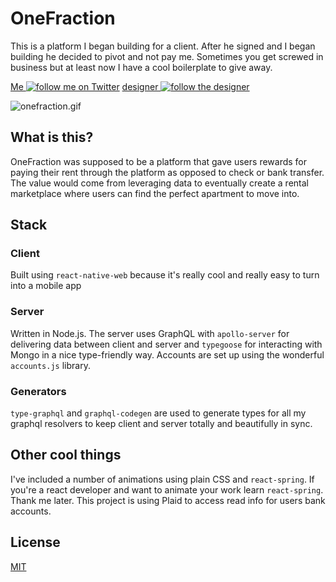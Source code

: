 # OneFraction

This is a platform I began building for a client. After he signed and I began building he decided to pivot and not pay me. Sometimes you get screwed in business but at least now I have a cool boilerplate to give away.

[Me ![follow me on Twitter](https://img.shields.io/twitter/follow/TrillCyborg.svg?style=social)](https://twitter.com/TrillCyborg)
[designer ![follow the designer](https://img.shields.io/twitter/follow/traf.svg?style=social)](https://twitter.com/traf)

![onefraction.gif](https://i.imgur.com/IPbLdHy.gif)

## What is this?

OneFraction was supposed to be a platform that gave users rewards for paying their rent through the platform as opposed to check or bank transfer. The value would come from leveraging data to eventually create a rental marketplace where users can find the perfect apartment to move into.

## Stack

### Client

Built using `react-native-web` because it's really cool and really easy to turn into a mobile app

### Server

Written in Node.js. The server uses GraphQL with `apollo-server` for delivering data between client and server and `typegoose` for interacting with Mongo in a nice type-friendly way.
Accounts are set up using the wonderful `accounts.js` library.

### Generators

`type-graphql` and `graphql-codegen` are used to generate types for all my graphql resolvers to keep client and server totally and beautifully in sync.

## Other cool things

I've included a number of animations using plain CSS and `react-spring`. If you're a react developer and want to animate your work learn `react-spring`. Thank me later. This project is using Plaid to access read info for users bank accounts.

## License

[MIT](LICENSE)
